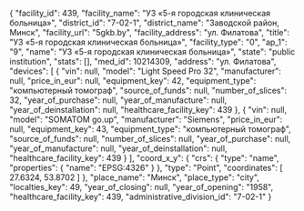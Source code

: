{
    "facility_id": 439,
    "facility_name": "УЗ «5-я городская клиническая больница»",
    "district_id": "7-02-1",
    "district_name": "Заводской район, Минск",
    "facility_url": "5gkb.by",
    "facility_address": "ул. Филатова",
    "title": "УЗ «5-я городская клиническая больница»",
    "facility_type": "0",
    "ap_1": "9",
    "name": "УЗ «5-я городская клиническая больница»",
    "state": "public institution",
    "stats": [],
    "med_id": 10214309,
    "address": "ул. Филатова",
    "devices": [
        {
            "vin": null,
            "model": "Light Speed Pro 32",
            "manufacturer": null,
            "price_in_eur": null,
            "equipment_key": 42,
            "equipment_type": "компьютерный томограф",
            "source_of_funds": null,
            "number_of_slices": 32,
            "year_of_purchase": null,
            "year_of_manufacture": null,
            "year_of_deinstallation": null,
            "healthcare_facility_key": 439
        },
        {
            "vin": null,
            "model": "SOMATOM go.up",
            "manufacturer": "Siemens",
            "price_in_eur": null,
            "equipment_key": 43,
            "equipment_type": "компьютерный томограф",
            "source_of_funds": null,
            "number_of_slices": null,
            "year_of_purchase": null,
            "year_of_manufacture": null,
            "year_of_deinstallation": null,
            "healthcare_facility_key": 439
        }
    ],
    "coord_x_y": {
        "crs": {
            "type": "name",
            "properties": {
                "name": "EPSG:4326"
            }
        },
        "type": "Point",
        "coordinates": [
            27.6324,
            53.8702
        ]
    },
    "place_name": "Минск",
    "place_type": "city",
    "localties_key": 49,
    "year_of_closing": null,
    "year_of_opening": "1958",
    "healthcare_facility_key": 439,
    "administrative_division_id": "7-02-1"
}